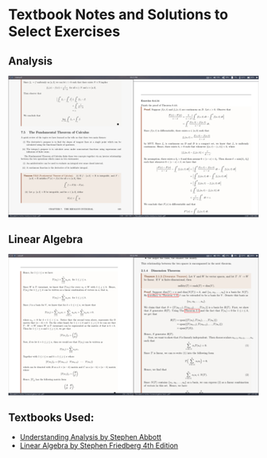 # Textbook Notes and Solutions to Select Exercises

## Analysis

![Analysis](./png/Analysis.png)

## Linear Algebra
![Linear Algebra](./png/LinearAlgebra.png)

## Textbooks Used:
- [Understanding Analysis by Stephen Abbott](https://www.amazon.com/Understanding-Analysis-Undergraduate-Texts-Mathematics/dp/1493927116/ref=sr_1_1?crid=3AL6TVKPO65QI&keywords=understanding+analysis&qid=1705275447&s=books&sprefix=understanding+analysi%2Cstripbooks%2C163&sr=1-1)
- [Linear Algebra by Stephen Friedberg 4th Edition](https://www.amazon.com/Linear-Algebra-4th-Stephen-Friedberg/dp/0130084514)
